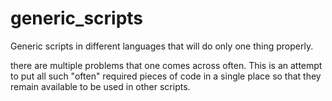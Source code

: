 generic_scripts
===============

Generic scripts in different languages that will do only one thing properly.

there are multiple problems that one comes across often. This is an attempt to put all such "often" required pieces of code in a single place so that they remain available to be used in other scripts.
